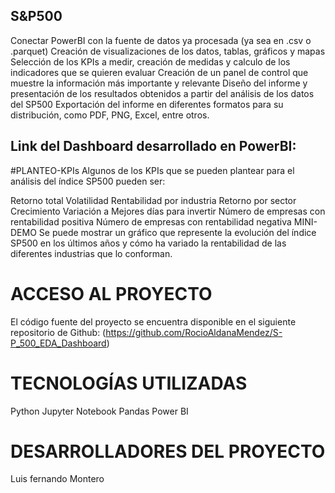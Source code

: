 ## S&P500


Conectar PowerBI con la fuente de datos ya procesada (ya sea en .csv o .parquet)
Creación de visualizaciones de los datos, tablas, gráficos y mapas
Selección de los KPIs a medir, creación de medidas y calculo de los indicadores que se quieren evaluar
Creación de un panel de control que muestre la información más importante y relevante
Diseño del informe y presentación de los resultados obtenidos a partir del análisis de los datos del SP500
Exportación del informe en diferentes formatos para su distribución, como PDF, PNG, Excel, entre otros.


## Link del Dashboard desarrollado en PowerBI: 


#PLANTEO-KPIs
Algunos de los KPIs que se pueden plantear para el análisis del índice SP500 pueden ser:

Retorno total
Volatilidad
Rentabilidad por industria
Retorno por sector
Crecimiento
Variación a
Mejores días para invertir
Número de empresas con rentabilidad positiva
Número de empresas con rentabilidad negativa
MINI-DEMO
Se puede mostrar un gráfico que represente la evolución del índice SP500 en los últimos años y cómo ha variado la rentabilidad de las diferentes industrias que lo conforman.

# ACCESO AL PROYECTO
El código fuente del proyecto se encuentra disponible en el siguiente repositorio de Github: (https://github.com/RocioAldanaMendez/S-P_500_EDA_Dashboard)

# TECNOLOGÍAS UTILIZADAS
Python
Jupyter Notebook
Pandas
Power BI


# DESARROLLADORES DEL PROYECTO
Luis fernando Montero
